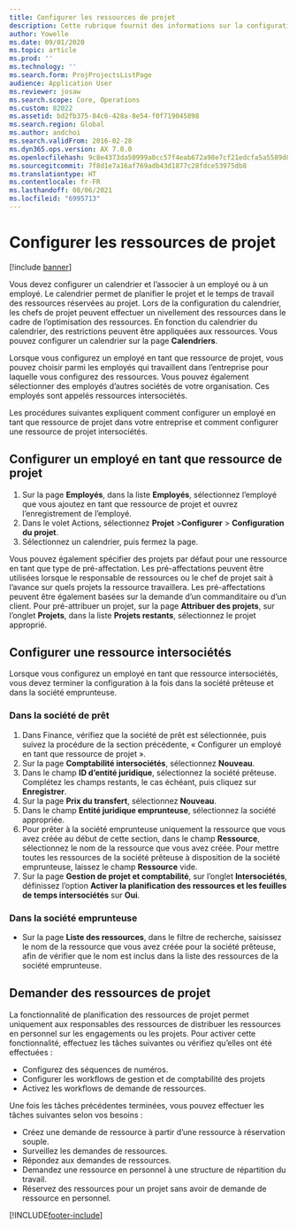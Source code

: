 ```yaml
---
title: Configurer les ressources de projet
description: Cette rubrique fournit des informations sur la configuration ou la demande de ressources de projet.
author: Yowelle
ms.date: 09/01/2020
ms.topic: article
ms.prod: ''
ms.technology: ''
ms.search.form: ProjProjectsListPage
audience: Application User
ms.reviewer: josaw
ms.search.scope: Core, Operations
ms.custom: 82022
ms.assetid: bd2fb375-84c6-428a-8e54-f0f719045898
ms.search.region: Global
ms.author: andchoi
ms.search.validFrom: 2016-02-28
ms.dyn365.ops.version: AX 7.0.0
ms.openlocfilehash: 9c8e4373da50999a0cc57f4eab672a98e7cf21edcfa5a5589d87691603a777de
ms.sourcegitcommit: 7f8d1e7a16af769adb43d1877c28fdce53975db8
ms.translationtype: HT
ms.contentlocale: fr-FR
ms.lasthandoff: 08/06/2021
ms.locfileid: "6995713"
---
```

# <a name="set-up-project-resources"></a>Configurer les ressources de projet

[!include [banner](../includes/banner.md)]

Vous devez configurer un calendrier et l’associer à un employé ou à un employé. Le calendrier permet de planifier le projet et le temps de travail des ressources réservées au projet. Lors de la configuration du calendrier, les chefs de projet peuvent effectuer un nivellement des ressources dans le cadre de l’optimisation des ressources. En fonction du calendrier du calendrier, des restrictions peuvent être appliquées aux ressources. Vous pouvez configurer un calendrier sur la page **Calendriers**.

Lorsque vous configurez un employé en tant que ressource de projet, vous pouvez choisir parmi les employés qui travaillent dans l’entreprise pour laquelle vous configurez des ressources. Vous pouvez également sélectionner des employés d’autres sociétés de votre organisation. Ces employés sont appelés ressources intersociétés.

Les procédures suivantes expliquent comment configurer un employé en tant que ressource de projet dans votre entreprise et comment configurer une ressource de projet intersociétés.

## <a name="set-up-a-worker-as-a-project-resource"></a>Configurer un employé en tant que ressource de projet

1. Sur la page **Employés**, dans la liste **Employés**, sélectionnez l’employé que vous ajoutez en tant que ressource de projet et ouvrez l’enregistrement de l’employé.
2. Dans le volet Actions, sélectionnez **Projet** &gt;**Configurer** &gt; **Configuration du projet**.
3. Sélectionnez un calendrier, puis fermez la page.

Vous pouvez également spécifier des projets par défaut pour une ressource en tant que type de pré-affectation. Les pré-affectations peuvent être utilisées lorsque le responsable de ressources ou le chef de projet sait à l’avance sur quels projets la ressource travaillera. Les pré-affectations peuvent être également basées sur la demande d’un commanditaire ou d’un client. Pour pré-attribuer un projet, sur la page **Attribuer des projets**, sur l’onglet **Projets**, dans la liste **Projets restants**, sélectionnez le projet approprié.

## <a name="set-up-an-intercompany-resource"></a>Configurer une ressource intersociétés

Lorsque vous configurez un employé en tant que ressource intersociétés, vous devez terminer la configuration à la fois dans la société prêteuse et dans la société emprunteuse.

### <a name="in-the-lending-company"></a>Dans la société de prêt

1. Dans Finance, vérifiez que la société de prêt est sélectionnée, puis suivez la procédure de la section précédente, « Configurer un employé en tant que ressource de projet ».
2. Sur la page **Comptabilité intersociétés**, sélectionnez **Nouveau**.
3. Dans le champ **ID d’entité juridique**, sélectionnez la société prêteuse. Complétez les champs restants, le cas échéant, puis cliquez sur **Enregistrer**.
4. Sur la page **Prix du transfert**, sélectionnez **Nouveau**.
5. Dans le champ **Entité juridique emprunteuse**, sélectionnez la société appropriée.
6. Pour prêter à la société emprunteuse uniquement la ressource que vous avez créée au début de cette section, dans le champ **Ressource**, sélectionnez le nom de la ressource que vous avez créée. Pour mettre toutes les ressources de la société prêteuse à disposition de la société emprunteuse, laissez le champ **Ressource** vide.
7. Sur la page **Gestion de projet et comptabilité**, sur l’onglet **Intersociétés**, définissez l’option **Activer la planification des ressources et les feuilles de temps intersociétés** sur **Oui**.

### <a name="in-the-borrowing-company"></a>Dans la société emprunteuse

- Sur la page **Liste des ressources**, dans le filtre de recherche, saisissez le nom de la ressource que vous avez créée pour la société prêteuse, afin de vérifier que le nom est inclus dans la liste des ressources de la société emprunteuse.

## <a name="request-project-resources"></a>Demander des ressources de projet
La fonctionnalité de planification des ressources de projet permet uniquement aux responsables des ressources de distribuer les ressources en personnel sur les engagements ou les projets. Pour activer cette fonctionnalité, effectuez les tâches suivantes ou vérifiez qu’elles ont été effectuées :

- Configurez des séquences de numéros.
- Configurer les workflows de gestion et de comptabilité des projets
- Activez les workflows de demande de ressources.

Une fois les tâches précédentes terminées, vous pouvez effectuer les tâches suivantes selon vos besoins :

- Créez une demande de ressource à partir d’une ressource à réservation souple.
- Surveillez les demandes de ressources.
- Répondez aux demandes de ressources.
- Demandez une ressource en personnel à une structure de répartition du travail.
- Réservez des ressources pour un projet sans avoir de demande de ressource en personnel.


[!INCLUDE[footer-include](../includes/footer-banner.md)]